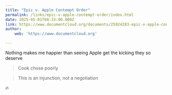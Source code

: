 ```yaml
---
title: "Epic v. Apple Contempt Order"
permalink: /links/epic-v-apple-contempt-order/index.html
date: 2025-05-01T08:33:00.000Z
link: https://www.documentcloud.org/documents/25924283-epic-v-apple-contempt-order/
author:
    web: 'https://www.documentcloud.org'

---
```


Nothing makes me happier than seeing Apple get the kicking they so deserve

> Cook chose poorly

> This is an injunction, not a negotiation

🔥